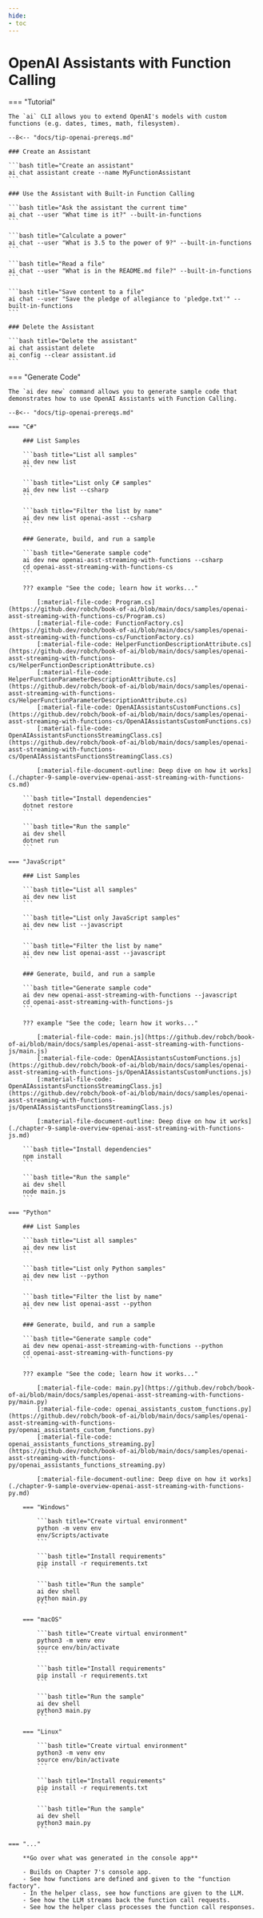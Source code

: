 ```yaml
---
hide:
- toc
---
```

# OpenAI Assistants with Function Calling

=== "Tutorial"

    The `ai` CLI allows you to extend OpenAI's models with custom functions (e.g. dates, times, math, filesystem).

    --8<-- "docs/tip-openai-prereqs.md"

    ### Create an Assistant

    ```bash title="Create an assistant"
    ai chat assistant create --name MyFunctionAssistant
    ```

    ### Use the Assistant with Built-in Function Calling

    ```bash title="Ask the assistant the current time"
    ai chat --user "What time is it?" --built-in-functions
    ```

    ```bash title="Calculate a power"
    ai chat --user "What is 3.5 to the power of 9?" --built-in-functions
    ```

    ```bash title="Read a file"
    ai chat --user "What is in the README.md file?" --built-in-functions
    ```

    ```bash title="Save content to a file"
    ai chat --user "Save the pledge of allegiance to 'pledge.txt'" --built-in-functions
    ```

    ### Delete the Assistant

    ```bash title="Delete the assistant"
    ai chat assistant delete
    ai config --clear assistant.id
    ```

=== "Generate Code"

    The `ai dev new` command allows you to generate sample code that demonstrates how to use OpenAI Assistants with Function Calling.

    --8<-- "docs/tip-openai-prereqs.md"

    === "C#"

        ### List Samples

        ```bash title="List all samples"
        ai dev new list
        ```

        ```bash title="List only C# samples"
        ai dev new list --csharp
        ```

        ```bash title="Filter the list by name"
        ai dev new list openai-asst --csharp
        ```

        ### Generate, build, and run a sample

        ```bash title="Generate sample code"
        ai dev new openai-asst-streaming-with-functions --csharp
        cd openai-asst-streaming-with-functions-cs
        ```

        ??? example "See the code; learn how it works..."

            [:material-file-code: Program.cs](https://github.dev/robch/book-of-ai/blob/main/docs/samples/openai-asst-streaming-with-functions-cs/Program.cs)  
            [:material-file-code: FunctionFactory.cs](https://github.dev/robch/book-of-ai/blob/main/docs/samples/openai-asst-streaming-with-functions-cs/FunctionFactory.cs)  
            [:material-file-code: HelperFunctionDescriptionAttribute.cs](https://github.dev/robch/book-of-ai/blob/main/docs/samples/openai-asst-streaming-with-functions-cs/HelperFunctionDescriptionAttribute.cs)  
            [:material-file-code: HelperFunctionParameterDescriptionAttribute.cs](https://github.dev/robch/book-of-ai/blob/main/docs/samples/openai-asst-streaming-with-functions-cs/HelperFunctionParameterDescriptionAttribute.cs)  
            [:material-file-code: OpenAIAssistantsCustomFunctions.cs](https://github.dev/robch/book-of-ai/blob/main/docs/samples/openai-asst-streaming-with-functions-cs/OpenAIAssistantsCustomFunctions.cs)  
            [:material-file-code: OpenAIAssistantsFunctionsStreamingClass.cs](https://github.dev/robch/book-of-ai/blob/main/docs/samples/openai-asst-streaming-with-functions-cs/OpenAIAssistantsFunctionsStreamingClass.cs)  

            [:material-file-document-outline: Deep dive on how it works](./chapter-9-sample-overview-openai-asst-streaming-with-functions-cs.md)  

        ```bash title="Install dependencies"
        dotnet restore
        ```

        ```bash title="Run the sample"
        ai dev shell
        dotnet run
        ```

    === "JavaScript"

        ### List Samples

        ```bash title="List all samples"
        ai dev new list
        ```

        ```bash title="List only JavaScript samples"
        ai dev new list --javascript
        ```

        ```bash title="Filter the list by name"
        ai dev new list openai-asst --javascript
        ```

        ### Generate, build, and run a sample

        ```bash title="Generate sample code"
        ai dev new openai-asst-streaming-with-functions --javascript
        cd openai-asst-streaming-with-functions-js
        ```

        ??? example "See the code; learn how it works..."

            [:material-file-code: main.js](https://github.dev/robch/book-of-ai/blob/main/docs/samples/openai-asst-streaming-with-functions-js/main.js)  
            [:material-file-code: OpenAIAssistantsCustomFunctions.js](https://github.dev/robch/book-of-ai/blob/main/docs/samples/openai-asst-streaming-with-functions-js/OpenAIAssistantsCustomFunctions.js)  
            [:material-file-code: OpenAIAssistantsFunctionsStreamingClass.js](https://github.dev/robch/book-of-ai/blob/main/docs/samples/openai-asst-streaming-with-functions-js/OpenAIAssistantsFunctionsStreamingClass.js)  

            [:material-file-document-outline: Deep dive on how it works](./chapter-9-sample-overview-openai-asst-streaming-with-functions-js.md)  

        ```bash title="Install dependencies"
        npm install
        ```

        ```bash title="Run the sample"
        ai dev shell
        node main.js
        ```

    === "Python"

        ### List Samples

        ```bash title="List all samples"
        ai dev new list
        ```

        ```bash title="List only Python samples"
        ai dev new list --python
        ```

        ```bash title="Filter the list by name"
        ai dev new list openai-asst --python
        ```

        ### Generate, build, and run a sample

        ```bash title="Generate sample code"
        ai dev new openai-asst-streaming-with-functions --python
        cd openai-asst-streaming-with-functions-py
        ```

        ??? example "See the code; learn how it works..."

            [:material-file-code: main.py](https://github.dev/robch/book-of-ai/blob/main/docs/samples/openai-asst-streaming-with-functions-py/main.py)  
            [:material-file-code: openai_assistants_custom_functions.py](https://github.dev/robch/book-of-ai/blob/main/docs/samples/openai-asst-streaming-with-functions-py/openai_assistants_custom_functions.py)  
            [:material-file-code: openai_assistants_functions_streaming.py](https://github.dev/robch/book-of-ai/blob/main/docs/samples/openai-asst-streaming-with-functions-py/openai_assistants_functions_streaming.py)  

            [:material-file-document-outline: Deep dive on how it works](./chapter-9-sample-overview-openai-asst-streaming-with-functions-py.md)  

        === "Windows"

            ```bash title="Create virtual environment"
            python -m venv env
            env/Scripts/activate
            ```

            ```bash title="Install requirements"
            pip install -r requirements.txt
            ```

            ```bash title="Run the sample"
            ai dev shell
            python main.py
            ```

        === "macOS"

            ```bash title="Create virtual environment"
            python3 -m venv env
            source env/bin/activate
            ```

            ```bash title="Install requirements"
            pip install -r requirements.txt
            ```

            ```bash title="Run the sample"
            ai dev shell
            python3 main.py
            ```

        === "Linux"

            ```bash title="Create virtual environment"
            python3 -m venv env
            source env/bin/activate
            ```

            ```bash title="Install requirements"
            pip install -r requirements.txt
            ```

            ```bash title="Run the sample"
            ai dev shell
            python3 main.py
            ```

    === "..."

        **Go over what was generated in the console app**
        
        - Builds on Chapter 7's console app.
        - See how functions are defined and given to the "function factory".
        - In the helper class, see how functions are given to the LLM.
        - See how the LLM streams back the function call requests.
        - See how the helper class processes the function call responses.